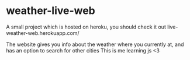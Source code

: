 # weather-live-web
A small project which is hosted on heroku, you should check it out live-weather-web.herokuapp.com/

The website gives you info about the weather where you currently at, and has an option to search for other cities
This is me learning js <3
